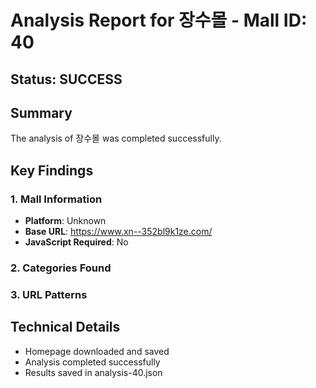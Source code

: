 # Analysis Report for 장수몰 - Mall ID: 40

## Status: SUCCESS

## Summary
The analysis of 장수몰 was completed successfully.

## Key Findings

### 1. Mall Information
- **Platform**: Unknown
- **Base URL**: https://www.xn--352bl9k1ze.com/
- **JavaScript Required**: No

### 2. Categories Found


### 3. URL Patterns


## Technical Details
- Homepage downloaded and saved
- Analysis completed successfully
- Results saved in analysis-40.json
